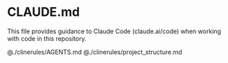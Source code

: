 # CLAUDE.md

This file provides guidance to Claude Code (claude.ai/code) when working with code in this repository.

@./clinerules/AGENTS.md
@./clinerules/project_structure.md